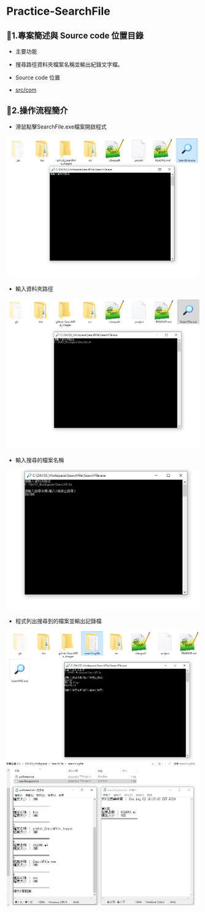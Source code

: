 # Practice-SearchFile
## <span id="1">📄1.專案簡述與 Source code 位置目錄</span>
- 主要功能

 - 搜尋路徑資料夾檔案名稱並輸出紀錄文字檔。
 
- Source code 位置
 
 - [src/com](https://github.com/Lewis-Tseng/Practice-SearchFile/blob/master/src/com/util/searchfile/SearchFile.java)

## <span id="2">📖2.操作流程簡介</span>
- 滑鼠點擊SearchFile.exe檔案開啟程式
<div align="center"> <img src="https://github.com/Lewis-Tseng/Practice-SearchFile/blob/master/github_SearchFile_images/01.jpg" witth="800"/> </div>

- 輸入資料夾路徑
<div align="center"> <img src="https://github.com/Lewis-Tseng/Practice-SearchFile/blob/master/github_SearchFile_images/02.JPG" witth="800"/> </div>

- 輸入搜尋的檔案名稱
<div align="center"> <img src="https://github.com/Lewis-Tseng/Practice-SearchFile/blob/master/github_SearchFile_images/03.JPG" witth="800"/> </div>

- 程式列出搜尋到的檔案並輸出記錄檔
<div align="center"> <img src="https://github.com/Lewis-Tseng/Practice-SearchFile/blob/master/github_SearchFile_images/05.jpg" witth="800"/> </div>
<div align="center"> <img src="https://github.com/Lewis-Tseng/Practice-SearchFile/blob/master/github_SearchFile_images/06.JPG" witth="800"/> </div>